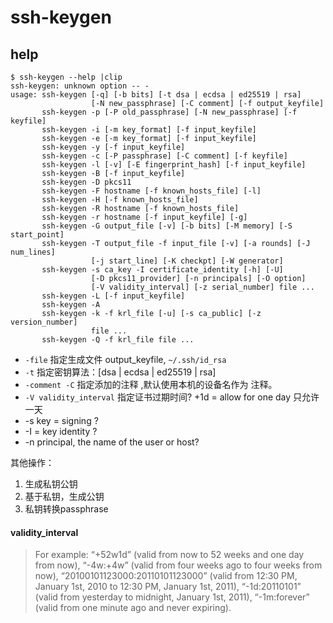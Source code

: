 # ssh-keygen

## help
```
$ ssh-keygen --help |clip
ssh-keygen: unknown option -- -
usage: ssh-keygen [-q] [-b bits] [-t dsa | ecdsa | ed25519 | rsa]
                  [-N new_passphrase] [-C comment] [-f output_keyfile]
       ssh-keygen -p [-P old_passphrase] [-N new_passphrase] [-f keyfile]
       ssh-keygen -i [-m key_format] [-f input_keyfile]
       ssh-keygen -e [-m key_format] [-f input_keyfile]
       ssh-keygen -y [-f input_keyfile]
       ssh-keygen -c [-P passphrase] [-C comment] [-f keyfile]
       ssh-keygen -l [-v] [-E fingerprint_hash] [-f input_keyfile]
       ssh-keygen -B [-f input_keyfile]
       ssh-keygen -D pkcs11
       ssh-keygen -F hostname [-f known_hosts_file] [-l]
       ssh-keygen -H [-f known_hosts_file]
       ssh-keygen -R hostname [-f known_hosts_file]
       ssh-keygen -r hostname [-f input_keyfile] [-g]
       ssh-keygen -G output_file [-v] [-b bits] [-M memory] [-S start_point]
       ssh-keygen -T output_file -f input_file [-v] [-a rounds] [-J num_lines]
                  [-j start_line] [-K checkpt] [-W generator]
       ssh-keygen -s ca_key -I certificate_identity [-h] [-U]
                  [-D pkcs11_provider] [-n principals] [-O option]
                  [-V validity_interval] [-z serial_number] file ...
       ssh-keygen -L [-f input_keyfile]
       ssh-keygen -A
       ssh-keygen -k -f krl_file [-u] [-s ca_public] [-z version_number]
                  file ...
       ssh-keygen -Q -f krl_file file ...
```


- `-file` 指定生成文件 output_keyfile,  `~/.ssh/id_rsa`
- `-t`  指定密钥算法：[dsa | ecdsa | ed25519 | rsa]
- `-comment -C` 指定添加的注释 ,默认使用本机的设备名作为 注释。
- `-V validity_interval` 指定证书过期时间?  +1d = allow for one day 只允许一天
- -s key = signing ?
- -I = key identity ?
- -n principal, the name of the user or host?

其他操作：
1. 生成私钥公钥
2. 基于私钥，生成公钥
3. 私钥转换passphrase

#### validity_interval
> For example: “+52w1d” (valid from now to 52 weeks and one
>       day from now), “-4w:+4w” (valid from four weeks ago to four
>       weeks from now), “20100101123000:20110101123000” (valid
>       from 12:30 PM, January 1st, 2010 to 12:30 PM, January 1st,
>       2011), “-1d:20110101” (valid from yesterday to midnight,
>       January 1st, 2011), “-1m:forever” (valid from one minute
>       ago and never expiring).
